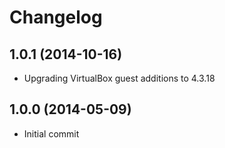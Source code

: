 # Changelog

## 1.0.1 (2014-10-16)

* Upgrading VirtualBox guest additions to 4.3.18

## 1.0.0 (2014-05-09)

* Initial commit
